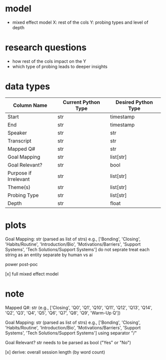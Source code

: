 # model 
- mixed effect model
X: rest of the cols
Y: probing types and level of depth

# research questions
- how rest of the cols impact on the Y
- which type of probing leads to deeper insights

# data types
| Column Name           | Current Python Type | Desired Python Type |
| --------------------- | ------------------- | ------------------- |
| Start                 | str                 | timestamp           |
| End                   | str                 | timestamp           |
| Speaker               | str                 | str                 |
| Transcript            | str                 | str                 |
| Mapped Q#             | str                 | str                 |
| Goal Mapping          | str                 | list[str]           |
| Goal Relevant?        | str                 | bool                |
| Purpose if Irrelevant | str                 | list[str]           |
| Theme(s)              | str                 | list[str]           |
| Probing Type          | str                 | list[str]           |
| Depth                 | str                 | float               |


# plots
Goal Mapping:
    str (parsed as list of strs) e.g., ['Bonding', 'Closing', 'Habits/Routine', 'Introduction/Bio', 'Motivations/Barriers', 'Support Systems', 'Tech Solutions/Support Systems'] do not seprate treat each string as an entity
    separate by human vs ai

power post-poc

[x] full mixed effect model

# note
Mapped Q#:
    str (e.g., ['Closing', 'Q0', 'Q1', 'Q10', 'Q11', 'Q12', 'Q13', 'Q14', 'Q2', 'Q3', 'Q4', 'Q5', 'Q6', 'Q7', 'Q8', 'Q9', 'Warm-Up Q'])

Goal Mapping:
    str (parsed as list of strs) e.g., ['Bonding', 'Closing', 'Habits/Routine', 'Introduction/Bio', 'Motivations/Barriers', 'Support Systems', 'Tech Solutions/Support Systems'] using separator "/"

Goal Relevant?
    str needs to be parsed as bool ("Yes" or "No")

[x] derive:
    overall session length (by word count)
